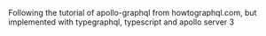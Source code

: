 Following the tutorial of apollo-graphql from howtographql.com, but implemented with typegraphql, typescript and apollo server 3